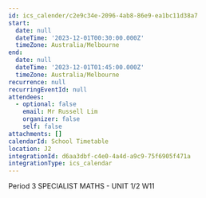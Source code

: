 ```yaml
---
id: ics_calender/c2e9c34e-2096-4ab8-86e9-ea1bc11d38a7
start:
  date: null
  dateTime: '2023-12-01T00:30:00.000Z'
  timeZone: Australia/Melbourne
end:
  date: null
  dateTime: '2023-12-01T01:45:00.000Z'
  timeZone: Australia/Melbourne
recurrence: null
recurringEventId: null
attendees:
  - optional: false
    email: Mr Russell Lim
    organizer: false
    self: false
attachments: []
calendarId: School Timetable
location: J2
integrationId: d6aa3dbf-c4e0-4a4d-a9c9-75f6905f471a
integrationType: ics_calendar
---
```

Period 3
SPECIALIST MATHS - UNIT 1/2 W11